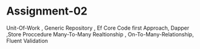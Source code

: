 # Assignment-02
Unit-Of-Work , Generic Repository , Ef Core Code first Approach, Dapper ,Store Proccedure
Many-To-Many Realtionship , On-To-Many-Relationship,
Fluent Validation
